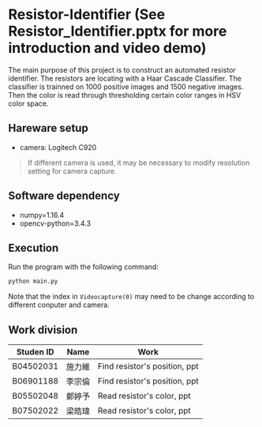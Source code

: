 # Resistor-Identifier (See Resistor_Identifier.pptx for more introduction and video demo)
The main purpose of this project is to construct an automated resistor identifier. The resistors are locating with a Haar Cascade Classifier. The classifier is trainned on 1000 positive images and 1500 negative images. Then the color is read through thresholding certain color ranges in HSV color space.

## Hareware setup
* camera: Logitech C920

> If different camera is used, it may be necessary to modify resolution setting for camera capture.

## Software dependency
* numpy=1.16.4
* opencv-python=3.4.3

## Execution
Run the program with the following command:
``` bash
python main.py
```
Note that the index in ```Videocapture(0)``` may need to be change according to different conputer and camera.


## Work division
| Studen ID | Name   | Work                          |
| --------- | ------ | ----------------------------- |
| B04502031 | 施力維 | Find resistor's position, ppt |
| B06901188 | 李宗倫 | Find resistor's position, ppt |
| B05502048 | 鄭婷予 | Read resistor's color, ppt |
| B07502022 | 梁皓瑋 | Read resistor's color, ppt |
